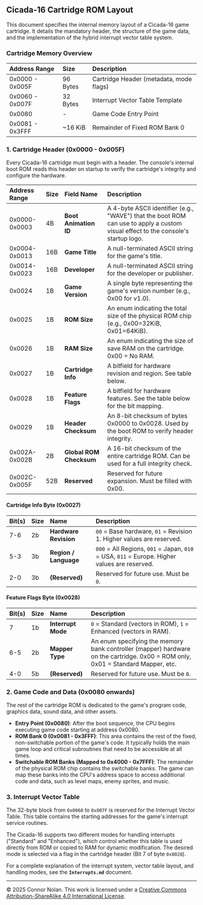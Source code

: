 ## **Cicada-16 Cartridge ROM Layout**

This document specifies the internal memory layout of a Cicada-16 game cartridge. It details the mandatory header, the structure of the game data, and the implementation of the hybrid interrupt vector table system.

### **Cartridge Memory Overview**

| Address Range   | Size      | Description                             |
| :-------------- | :-------- | :-------------------------------------- |
| 0x0000 - 0x005F | 96 Bytes  | Cartridge Header (metadata, mode flags) |
| 0x0060 - 0x007F | 32 Bytes  | Interrupt Vector Table Template         |
| 0x0080          | -         | Game Code Entry Point                   |
| 0x0081 - 0x3FFF | ~16 KiB   | Remainder of Fixed ROM Bank 0           |

### **1. Cartridge Header (0x0000 - 0x005F)**

Every Cicada-16 cartridge must begin with a header. The console's internal boot ROM reads this header on startup to verify the cartridge's integrity and configure the hardware.

| Address Range | Size | Field Name              | Description                                                                                                                       |
| :------------ | :--- | :---------------------- | :-------------------------------------------------------------------------------------------------------------------------------- |
| 0x0000-0x0003 | 4B   | **Boot Animation ID**   | A 4-byte ASCII identifier (e.g., "WAVE") that the boot ROM can use to apply a custom visual effect to the console's startup logo. |
| 0x0004-0x0013 | 16B  | **Game Title**          | A null-terminated ASCII string for the game's title.                                                                              |
| 0x0014-0x0023 | 16B  | **Developer**           | A null-terminated ASCII string for the developer or publisher.                                                                    |
| 0x0024        | 1B   | **Game Version**        | A single byte representing the game's version number (e.g., 0x00 for v1.0).                                                       |
| 0x0025        | 1B   | **ROM Size**            | An enum indicating the total size of the physical ROM chip (e.g., 0x00=32KiB, 0x01=64KiB).                                        |
| 0x0026        | 1B   | **RAM Size**            | An enum indicating the size of save RAM on the cartridge. 0x00 = No RAM.                                                          |
| 0x0027        | 1B   | **Cartridge Info**      | A bitfield for hardware revision and region. See table below.                                                                     |
| 0x0028        | 1B   | **Feature Flags**       | A bitfield for hardware features. See the table below for the bit mapping.                                                        |
| 0x0029        | 1B   | **Header Checksum**     | An 8-bit checksum of bytes 0x0000 to 0x0028. Used by the boot ROM to verify header integrity.                                     |
| 0x002A-0x002B | 2B   | **Global ROM Checksum** | A 16-bit checksum of the entire cartridge ROM. Can be used for a full integrity check.                                            |
| 0x002C-0x005F | 52B  | **Reserved**            | Reserved for future expansion. Must be filled with 0x00.                                                                          |

#### **Cartridge Info Byte (0x0027)**

| Bit(s) | Size | Name                  | Description                                                                                             |
| :----- | :--- | :-------------------- | :------------------------------------------------------------------------------------------------------ |
| 7-6    | 2b   | **Hardware Revision** | `00` = Base hardware, `01` = Revision 1. Higher values are reserved.                                    |
| 5-3    | 3b   | **Region / Language** | `000` = All Regions, `001` = Japan, `010` = USA, `011` = Europe. Higher values are reserved.             |
| 2-0    | 3b   | **(Reserved)**        | Reserved for future use. Must be `0`.                                                                   |

#### **Feature Flags Byte (0x0028)**

| Bit(s) | Size | Name            | Description                                                                                                                            |
| :----- | :--- | :-------------- | :------------------------------------------------------------------------------------------------------------------------------------- |
| 7      | 1b   | **Interrupt Mode** | `0` = Standard (vectors in ROM), `1` = Enhanced (vectors in RAM).                                                                      |
| 6-5    | 2b   | **Mapper Type** | An enum specifying the memory bank controller (mapper) hardware on the cartridge. 0x00 = ROM only, 0x01 = Standard Mapper, etc.          |
| 4-0    | 5b   | **(Reserved)**  | Reserved for future use. Must be `0`.                                                                                                  |

### **2. Game Code and Data (0x0080 onwards)**

The rest of the cartridge ROM is dedicated to the game's program code, graphics data, sound data, and other assets.

- **Entry Point (0x0080)**: After the boot sequence, the CPU begins executing game code starting at address 0x0080.
- **ROM Bank 0 (0x0081 - 0x3FFF)**: This area contains the rest of the fixed, non-switchable portion of the game's code. It typically holds the main game loop and critical subroutines that need to be accessible at all times.
- **Switchable ROM Banks (Mapped to 0x4000 - 0x7FFF)**: The remainder of the physical ROM chip contains the switchable banks. The game can map these banks into the CPU's address space to access additional code and data, such as level maps, enemy sprites, and music.

### **3. Interrupt Vector Table**

The 32-byte block from `0x0060` to `0x007F` is reserved for the Interrupt Vector Table. This table contains the starting addresses for the game's interrupt service routines.

The Cicada-16 supports two different modes for handling interrupts ("Standard" and "Enhanced"), which control whether this table is used directly from ROM or copied to RAM for dynamic modification. The desired mode is selected via a flag in the cartridge header (Bit 7 of byte `0x0028`).

For a complete explanation of the interrupt system, vector table layout, and handling modes, see the **`Interrupts.md`** document.


---

© 2025 Connor Nolan. This work is licensed under a
[Creative Commons Attribution-ShareAlike 4.0 International License](http://creativecommons.org/licenses/by-sa/4.0/).
